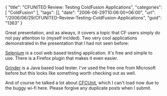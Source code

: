 {
	"title": "CFUNITED Review: Testing ColdFusion Applications",
	"categories": [
		"ColdFusion"
	],
	"tags": [],
	"date": "2006-06-29T10:06:00+06:00",
	"url": "/2006/06/29/CFUNITED-Review-Testing-ColdFusion-Applications",
	"guid": "1363"
}

Great presentation, and as always, it covers a topic that CF users simply do not pay attention to (myself inclded). Two very cool applications demonstrated in the presentation that I had not seen before:


<a href="http://www.openqa.org/selenium/">Selenium</a> is a cool web based testing application. It's free and simple to use. There is a Firefox plugin that makes it even easier. 

<a href="http://grinder.sourceforge.net/">Grinder</a> is a Java based load tester. I've used the free one from Microsoft before but this looks like something worth checking out as well.

And of course he talked a lot about <a href="http://www.cfcunit.org/">CFCUnit</a>, which I can't load now due to the buggy wi-fi here. Please forgive any duplicate posts when I submit.